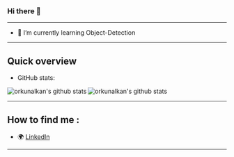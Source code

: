 ### Hi there 👋

-------------------------------------------------------------------------

- 🌱 I’m currently learning Object-Detection

-------------------------------------------------------------------------

## Quick overview
* GitHub stats:  
<p float="center">
  <img align="left" src="https://github-readme-stats.vercel.app/api/top-langs/?username=orkunalkan&langs_count=5&theme=dark" alt="orkunalkan's github stats" />
  <img align="top" src="https://github-readme-stats.vercel.app/api?username=orkunalkan&theme=dark&show_icons=true&count_private=true" alt="orkunalkan's github stats" />
</p>

-------------------------------------------------------------------------

## How to find me :
- :earth_africa: [LinkedIn](https://www.linkedin.com/in/orkun-alkan/)


-------------------------------------------------------------------------

